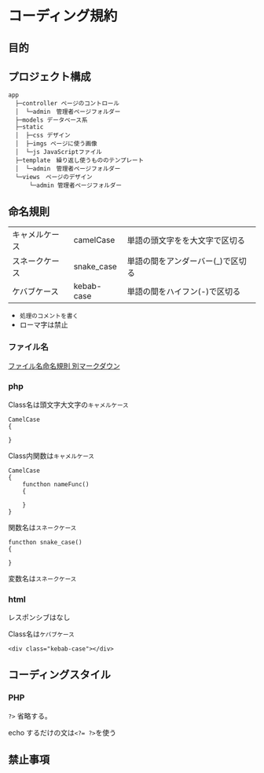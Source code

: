 # コーディング規約

## 目的


## プロジェクト構成

```
app
  ├─controller ページのコントロール
  │  └─admin　管理者ページフォルダー
  ├─models データベース系
  ├─static 
  │  ├─css デザイン
  │  ├─imgs ページに使う画像
  │  └─js JavaScriptファイル
  ├─template　繰り返し使うもののテンプレート
  │  └─admin　管理者ページフォルダー
  └─views　ページのデザイン
      └─admin 管理者ページフォルダー
```

## 命名規則

||||
|--|--|--|
|キャメルケース|camelCase|単語の頭文字をを大文字で区切る|
|スネークケース|snake_case|単語の間をアンダーバー(_)で区切る|
|ケバブケース|kebab-case|単語の間をハイフン(-)で区切る|

* `処理のコメントを書く`
* ローマ字は禁止

### ファイル名

[ファイル名命名規則 別マークダウン](ファイル名命名規則.md)


### php 

Class名は頭文字大文字の`キャメルケース`

```:php
CamelCase
{

}
```

Class内関数は`キャメルケース`
```:php
CamelCase
{
    functhon nameFunc() 
    {

    }
}
```

関数名は`スネークケース`

```:php
functhon snake_case() 
{

}
```

変数名は`スネークケース`

### html

レスポンシブはなし

Class名は`ケバブケース`

```
<div class="kebab-case"></div>
```

## コーディングスタイル

### PHP

`?>` 省略する。

echo するだけの文は`<?= ?>`を使う

## 禁止事項

